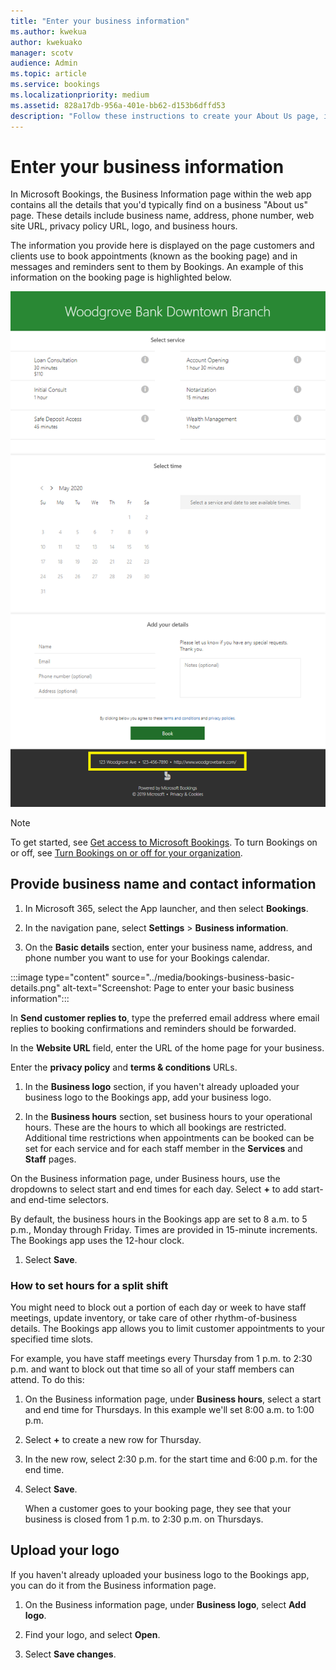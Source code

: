 ```yaml
---
title: "Enter your business information"
ms.author: kwekua
author: kwekuako
manager: scotv
audience: Admin
ms.topic: article
ms.service: bookings
ms.localizationpriority: medium
ms.assetid: 828a17db-956a-401e-bb62-d153b6dffd53
description: "Follow these instructions to create your About Us page, including business name, address, phone number, website URL, logo, and business hours in Microsoft Bookings."
---
```


# Enter your business information

In Microsoft Bookings, the Business Information page within the web app contains all the details that you'd typically find on a business "About us" page. These details include business name, address, phone number, web site URL, privacy policy URL, logo, and business hours.

The information you provide here is displayed on the page customers and clients use to book appointments (known as the booking page) and in messages and reminders sent to them by Bookings. An example of this information on the booking page is highlighted below.

   ![Image of Business Information page example in Microsoft Bookings.](../media/bookings-business-info.png)

> [!NOTE]
> To get started, see [Get access to Microsoft Bookings](get-access.md). To turn Bookings on or off, see [Turn Bookings on or off for your organization](turn-bookings-on-or-off.md).

## Provide business name and contact information

1. In Microsoft 365, select the App launcher, and then select **Bookings**.

1. In the navigation pane, select **Settings** > **Business information**.

1. On the **Basic details** section, enter your business name, address, and phone number you want to use for your Bookings calendar.

:::image type="content" source="../media/bookings-business-basic-details.png" alt-text="Screenshot: Page to enter your basic business information":::

In **Send customer replies to**, type the preferred email address where email replies to booking confirmations and reminders should be forwarded.

In the **Website URL** field, enter the URL of the home page for your business.

Enter the **privacy policy** and **terms & conditions** URLs.

1. In the **Business logo** section, if you haven't already uploaded your business logo to the Bookings app, add your business logo.

1. In the **Business hours** section, set business hours to your operational hours. These are the hours to which all bookings are restricted. Additional time restrictions when appointments can be booked can be set for each service and for each staff member in the **Services** and **Staff** pages.

On the Business information page, under Business hours, use the dropdowns to select start and end times for each day. Select **+** to add start- and end-time selectors.

By default, the business hours in the Bookings app are set to 8 a.m. to 5 p.m., Monday through Friday. Times are provided in 15-minute increments. The Bookings app uses the 12-hour clock.

1. Select **Save**.

### How to set hours for a split shift

You might need to block out a portion of each day or week to have staff meetings, update inventory, or take care of other rhythm-of-business details. The Bookings app allows you to limit customer appointments to your specified time slots.

For example, you have staff meetings every Thursday from 1 p.m. to 2:30 p.m. and want to block out that time so all of your staff members can attend. To do this:

1. On the Business information page, under **Business hours**, select a start and end time for Thursdays. In this example we'll set 8:00 a.m. to 1:00 p.m.

1. Select **+** to create a new row for Thursday.

1. In the new row, select 2:30 p.m. for the start time and 6:00 p.m. for the end time.

1. Select **Save**.

    When a customer goes to your booking page, they see that your business is closed from 1 p.m. to 2:30 p.m. on Thursdays.

## Upload your logo

If you haven't already uploaded your business logo to the Bookings app, you can do it from the Business information page.

1. On the Business information page, under **Business logo**, select **Add logo**.

1. Find your logo, and select **Open**.

1. Select **Save changes**.
